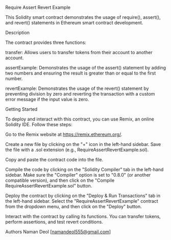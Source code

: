 Require Assert Revert Example 

This Solidity smart contract demonstrates the usage of require(), assert(), and revert() statements in Ethereum smart contract development.

Description

The contract provides three functions:

transfer: Allows users to transfer tokens from their account to another account.

assertExample: Demonstrates the usage of the assert() statement by adding two numbers and ensuring the result is greater than or equal to the first number.

revertExample: Demonstrates the usage of the revert() statement by preventing division by zero and reverting the transaction with a custom error message if the input value is zero.


Getting Started


To deploy and interact with this contract, you can use Remix, an online Solidity IDE. Follow these steps:


Go to the Remix website at https://remix.ethereum.org/.

Create a new file by clicking on the "+" icon in the left-hand sidebar. Save the file with a .sol extension (e.g., RequireAssertRevertExample.sol).

Copy and paste the contract code into the file.

Compile the code by clicking on the "Solidity Compiler" tab in the left-hand sidebar. Make sure the "Compiler" option is set to "0.8.0" (or another compatible version), and then click on the "Compile RequireAssertRevertExample.sol" button.

Deploy the contract by clicking on the "Deploy & Run Transactions" tab in the left-hand sidebar. Select the "RequireAssertRevertExample" contract from the dropdown menu, and then click on the "Deploy" button.

Interact with the contract by calling its functions. You can transfer tokens, perform assertions, and test revert conditions.

Authors
Naman Deol [namandeol555@gmail.com]
